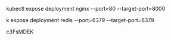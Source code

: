 
kubectl expose deployment nginx --port=80 --target-port=8000


k expose deployment redis --port=6379 --target-port=6379


c3FsMDEK